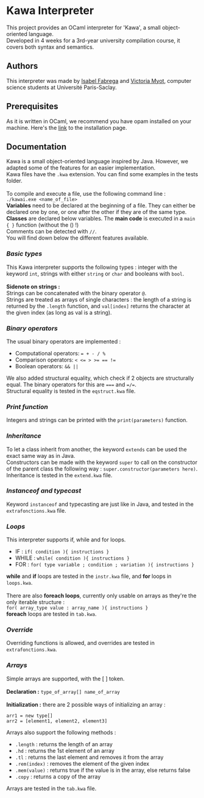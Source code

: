 
# Kawa Interpreter

This project provides an OCaml interpreter for 'Kawa', a small object-oriented language.\
Developed in 4 weeks for a 3rd-year university compilation course, it covers both syntax and semantics.
## Authors

This interpreter was made by [Isabel Fabrega](https://github.com/im-f) and [Victoria Myot](https://github.com/vmfmyot), computer science students at Université Paris-Saclay.

## Prerequisites

As it is written in OCaml, we recommend you have opam installed on your machine. Here's the [link](https://opam.ocaml.org/) to the installation page.

## Documentation

Kawa is a small object-oriented language inspired by Java. However, we adapted some of the features for an easier implementation.\
Kawa files have the `.kwa` extension. You can find some examples in the tests folder.\
\
To compile and execute a file, use the following command line :\
`./kawai.exe <name_of_file>`\
**Variables** need to be declared at the beginning of a file. They can either be declared one by one, or one after the other if they are of the same type. **Classes** are declared below variables. The **main code** is executed in a `main { }` function (without the () !)\
Comments can be detected with `//`.
\
You will find down below the different features available.
 


### _Basic types_
This Kawa interpreter supports the following types : integer with the keyword `int`, strings with either `string` or `char` and booleans with `bool`.\
\
**Sidenote on strings :**\
Strings can be concatenated with the binary operator `@`.\
Strings are treated as arrays of single characters : the length of a string is returned by the `.length` function, and `val[index]` returns the character at the given index (as long as val is a string).


### _Binary operators_
The usual binary operators are implemented :
- Computational operators: `= + - / %`
- Comparison operators: `< <= > >= == !=`
- Boolean operators: `&& ||`




We also added structural equality, which check if 2 objects are structurally equal. The binary operators for this are `===` and `=/=`.\
Structural equality is tested in the `eqstruct.kwa` file.


### _Print function_
Integers and strings can be printed with the `print(parameters)` function.

### _Inheritance_
To let a class inherit from another, the keyword `extends` can be used the exact same way as in Java.\
Constructors can be made with the keyword `super` to call on the constructor of the parent class the following way : `super.constructor(parameters here)`.\
Inheritance is tested in the `extend.kwa` file.

### _Instanceof and typecast_
Keyword `instanceof` and typecasting are just like in Java, and tested in the `extrafonctions.kwa` file.


### _Loops_
This interpreter supports if, while and for loops.
- IF : `if( condition ){ instructions }`
- WHILE : `while( condition ){ instructions }`
- FOR : `for( type variable ; condition ; variation ){ instructions }`


**while** and **if** loops are tested in the `instr.kwa` file, and **for** loops in `loops.kwa`.\
\
There are also **foreach loops**, currently only usable on arrays as they're the only iterable structure :\
`for( array_type value : array_name ){ instructions }`\
**foreach** loops are tested in `tab.kwa`.


### _Override_
Overriding functions is allowed, and overrides are tested in `extrafonctions.kwa`.


### _Arrays_
Simple arrays are supported, with the [ ] token.\
\
**Declaration :** `type_of_array[] name_of_array`\
\
**Initialization :** there are 2 possible ways of initializing an array :
```
arr1 = new type[]
arr2 = [element1, element2, element3]
```
Arrays also support the following methods :
- `.length` : returns the length of an array
- `.hd` : returns the 1st element of an array
- `.tl` : returns the last element and removes it from the array
- `.rem(index)` : removes the element of the given index
- `.mem(value)` : returns true if the value is in the array, else returns false
- `.copy` : returns a copy of the array

Arrays are tested in the `tab.kwa` file.

